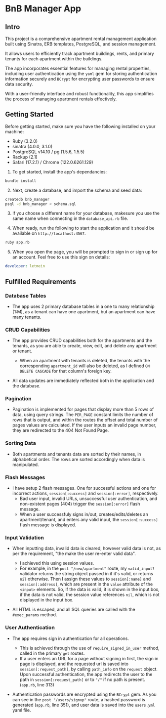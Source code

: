 # BnB Manager App

## Intro
This project is a comprehensive apartment rental management application built using Sinatra, ERB templates, PostgreSQL, and session management.

It allows users to efficiently track apartment buildings, rents, and primary tenants for each apartment within the buildings.

The app incorporates essential features for managing rental properties, including user authentication using the `yaml` gem for storing authentication information securely and `BCrypt` for encrypting user passwords to ensure data security.

With a user-friendly interface and robust functionality, this app simplifies the process of managing apartment rentals effectively.

## Getting Started

Before getting started, make sure you have the following installed on your machine:
- Ruby (3.2.0)
- sinatra (4.0.0, 3.1.0)
- PostgreSQL v14.10 / pg (1.5.6, 1.5.5)
- Rackup (2.1)
- Safari (17.2.1) / Chrome (122.0.6261.129)

1. To get started, install the app's dependancies:
```bash
bundle install
```

2. Next, create a database, and import the schema and seed data:
```bash
createdb bnb_manager
psql -d bnb_manager < schema.sql
```

3. If you choose a different name for your database, makesure you use the same name when connecting in the `database_api.rb` file.

4. When ready, run the following to start the application and it should be available on `http://localhost:4567`.
```bash
ruby app.rb
```

5. When you open the page, you will be prompted to sign in or sign up for an account. Feel free to use this sign on details:
```yaml
developer: letmein
```

## Fulfilled Requirements

### Database Tables
- The app uses 2 primary database tables in a one to many relationship (1:M), as a tenant can have one apartment, but an apartment can have many tenants.

### CRUD Capabilities
- The app provides CRUD capabilities both for the apartments and the tenants, as you are able to create, view, edit, and delete any apartment or tenant.
  - When an apartment with tenants is deleted, the tenants with the corresponding `apartment_id` will also be deleted, as I defined `ON DELETE CASCADE` for that column's foreign key.

- All data updates are immediately reflected both in the application and the database.

### Pagination
- Pagination is implemented for pages that display more than 5 rows of data, using query strings. The `PER_PAGE` constant limits the number of rows that is output, and within the routes the offset and total number of pages values are calculated. If the user inputs an invalid page number, they are redirected to the 404 Not Found Page.

### Sorting Data
- Both apartments and tenants data are sorted by their names, in alphabetical order. The rows are sorted accordingly when data is manipulated.

### Flash Messages
- I have setup 2 flash messages. One for successful actions and one for incorrect actions, `session[:success]` and `session[:error]`, respectively. 
  - Bad user input, invalid URLs, unsuccessful user authentication, and non-existent pages (404) trigger the `session[:error]` flash message.
  - When a user successfuly signs in/out, creates/edits/deletes an apartment/tenant, and enters any valid input, the `session[:success]` flash message is displayed.

### Input Validation
- When inputting data, invalid data is cleared, however valid data is not, as per the requirement, "the make the user re-enter valid data".
  - I achieved this using session values.
  - For example, in the `post "/new/apartment"` route, my `valid_input?` validator returns the string object passed in if it's valid, or returns `nil` otherwise. Then I assign these values to `session[:name]` and `session[:address]`, which are present in the `value` attribute of the `<input>` elements. So, if the data is valid, it is shown in the input box, if the data is not valid, the session value references `nil`, which is not displayed in the input box.

- All HTML is escaped, and all SQL queries are called with the `#exec_params` method.

### User Authentication
- The app requires sign in authentication for all operations.
  - This is achieved through the use of `require_signed_in_user` method, called in the primary `get` routes.
  - If a user enters an URL for a page without signing in first, the sign in page is displayed, and the requested url is saved into `session[:request_path]`, by calling `path_info` on the `request` object. Upon successful authentication, the app redirects the user to the path in `session[:request_path]` or to `"/"` if no path is present. (`app.rb`, line 313)

- Authentication passwords are encrypted using the `BCrypt` gem. As you can see in the `post "/users/signup"` route, a hashed password is generated (`app.rb`, line 351), and user data is saved into the `users.yml` yaml file.